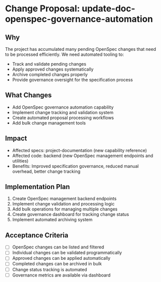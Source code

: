 # Change Proposal: update-doc-openspec-governance-automation

## Why

The project has accumulated many pending OpenSpec changes that need to be processed efficiently. We need automated tooling to:

- Track and validate pending changes
- Apply approved changes systematically
- Archive completed changes properly
- Provide governance oversight for the specification process

## What Changes

- Add OpenSpec governance automation capability
- Implement change tracking and validation system
- Create automated proposal processing workflows
- Add bulk change management tools

## Impact

- Affected specs: project-documentation (new capability reference)
- Affected code: backend (new OpenSpec management endpoints and utilities)
- Benefits: Improved specification governance, reduced manual overhead, better change tracking

## Implementation Plan

1. Create OpenSpec management backend endpoints
2. Implement change validation and processing logic
3. Add bulk operations for managing multiple changes
4. Create governance dashboard for tracking change status
5. Implement automated archiving system

## Acceptance Criteria

- [ ] OpenSpec changes can be listed and filtered
- [ ] Individual changes can be validated programmatically
- [ ] Approved changes can be applied automatically
- [ ] Completed changes can be archived in bulk
- [ ] Change status tracking is automated
- [ ] Governance metrics are available via dashboard
